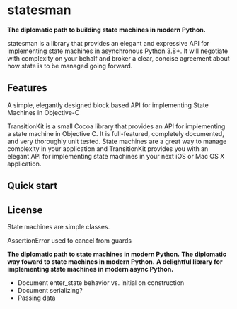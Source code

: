 # statesman

**The diplomatic path to building state machines in modern Python.**

statesman is a library that provides an elegant and expressive API for
implementing state machines in asynchronous Python 3.8+. It will negotiate
with complexity on your behalf and broker a clear, concise agreement about
how state is to be managed going forward.

## Features

A simple, elegantly designed block based API for implementing State Machines in Objective-C

TransitionKit is a small Cocoa library that provides an API for implementing a state machine in Objective C. It is full-featured, completely documented, and very thoroughly unit tested. State machines are a great way to manage complexity in your application and TransitionKit provides you with an elegant API for implementing state machines in your next iOS or Mac OS X application.

## Quick start


## License

State machines are simple classes.


AssertionError used to cancel from guards


**The diplomatic path to state machines in modern Python.**
**The diplomatic way foward to state machines in modern Python.**
**A delightful library for implementing state machines in modern async Python.**


* Document enter_state behavior vs. initial on construction
* Document serializing?
* Passing data

